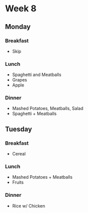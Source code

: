 # Week 8

## Monday

### Breakfast

- Skip

### Lunch

- Spaghetti and Meatballs
- Grapes
- Apple

### Dinner

- Mashed Potatoes, Meatballs, Salad
- Spaghetti + Meatballs

## Tuesday

### Breakfast

- Cereal

### Lunch

- Mashed Potatoes + Meatballs
- Fruits

### Dinner

- Rice w/ Chicken
